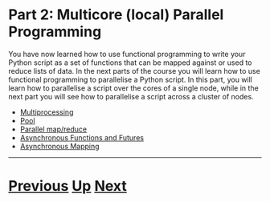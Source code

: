 # Part 2: Multicore (local) Parallel Programming

You have now learned how to use functional programming to write
your Python script as a set of functions that can be mapped
against or used to reduce lists of data. In the next parts of the 
course you will learn how to use functional programming
to parallelise a Python script. In this part, you will learn
how to parallelise a script over the cores of a single node, 
while in the next part you will see how to parallelise a script
across a cluster of nodes.

 * [Multiprocessing](multiprocessing.md)
 * [Pool](pool_part2.md)
 * [Parallel map/reduce](mapreduce_part2.md)
 * [Asynchronous Functions and Futures](futures_part2.md)
 * [Asynchronous Mapping](async_map.md)

***

# [Previous](lambda.md) [Up](README.md) [Next](multiprocessing.md)


 
